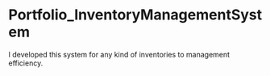 # Portfolio_InventoryManagementSystem
I developed this system for any kind of inventories to management efficiency.

